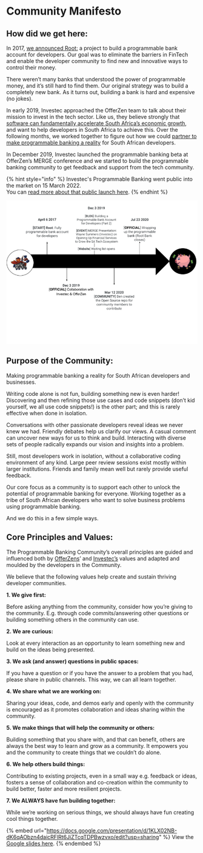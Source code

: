 # Community Manifesto

## How did we get here:

In 2017, [we announced Root:](https://www.offerzen.com/blog/building-a-programmable-bank-account-for-developers-part-2) a project to build a programmable bank account for developers. Our goal was to eliminate the barriers in FinTech and enable the developer community to find new and innovative ways to control their money.

There weren’t many banks that understood the power of programmable money, and it’s still hard to find them. Our original strategy was to build a completely new bank. As it turns out, building a bank is hard and expensive (no jokes).

In early 2019, Investec approached the OfferZen team to talk about their mission to invest in the tech sector. Like us, they believe strongly that [software can fundamentally accelerate South Africa’s economic growth](https://www.offerzen.com/blog/rise-of-the-programmers-why-power-is-shifting-to-developers), and want to help developers in South Africa to achieve this. Over the following months, we worked together to figure out how we could [partner to make programmable banking a reality](https://www.youtube.com/watch?v=PcU0aT5ckDM\&ab\_channel=OfferZen) for South African developers.

In December 2019, Investec launched the programmable banking beta at OfferZen’s MERGE conference and we started to build the programmable banking community to get feedback and support from the tech community.

{% hint style="info" %}
Investec's Programmable Banking went public into the market on 15 March 2022. \
You can [read more about that public launch here](https://www.investec.com/en\_za/welcome-to-investec/press/investec-launch-programmable-banking.html).
{% endhint %}

![](.gitbook/assets/external)

## Purpose of the Community:

Making programmable banking a reality for South African developers and businesses.

Writing code alone is not fun, building something new is even harder! Discovering and then refining those use cases and code snippets (don’t kid yourself, we all use code snippets!) is the other part; and this is rarely effective when done in isolation.

Conversations with other passionate developers reveal ideas we never knew we had. Friendly debates help us clarify our views. A casual comment can uncover new ways for us to think and build. Interacting with diverse sets of people radically expands our vision and insights into a problem.

Still, most developers work in isolation, without a collaborative coding environment of any kind. Large peer review sessions exist mostly within larger institutions. Friends and family mean well but rarely provide useful feedback.

Our core focus as a community is to support each other to unlock the potential of programmable banking for everyone. Working together as a tribe of South African developers who want to solve business problems using programmable banking.

And we do this in a few simple ways.

## Core Principles and Values:

The Programmable Banking Community’s overall principles are guided and influenced both by [OfferZens](https://www.offerzen.com/blog/we-built-root-a-fully-programmable-bank-account-and-card-for-developers)’ and [Investec’s](https://www.investec.com/en\_gb/welcome-to-investec/about-us.html) values and adapted and moulded by the developers in the Community.

We believe that the following values help create and sustain thriving developer communities.

**1. We give first:**

Before asking anything from the community, consider how you’re giving to the community. E.g. through code commits/answering other questions or building something others in the community can use.

**2. We are curious:**

Look at every interaction as an opportunity to learn something new and build on the ideas being presented.

**3. We ask (and answer) questions in public spaces:**

If you have a question or if you have the answer to a problem that you had, please share in public channels. This way, we can all learn together.

**4. We share what we are working on:**

Sharing your ideas, code, and demos early and openly with the community is encouraged as it promotes collaboration and ideas sharing within the community.

**5. We make things that will help the community or others:**

Building something that you share with, and that can benefit, others are always the best way to learn and grow as a community. It empowers you and the community to create things that we couldn’t do alone.

**6. We help others build things:**

Contributing to existing projects, even in a small way e.g. feedback or ideas, fosters a sense of collaboration and co-creation within the community to build better, faster and more resilient projects.

**7. We ALWAYS have fun building together:**

While we’re working on serious things, we should always have fun creating cool things together.

{% embed url="https://docs.google.com/presentation/d/1KLX02NB-dK6qAObzn4daicRFlRt6JiZTcqTDPBwzvxo/edit?usp=sharing" %}
View the [Google slides here](https://docs.google.com/presentation/d/1KLX02NB-dK6qAObzn4daicRFlRt6JiZTcqTDPBwzvxo/edit?usp=sharing).
{% endembed %}
